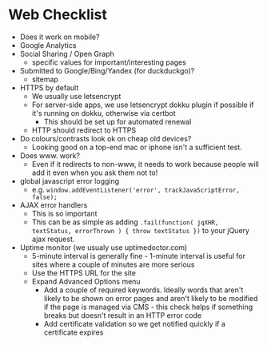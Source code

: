 # Web Checklist

- Does it work on mobile?
- Google Analytics
- Social Sharing / Open Graph
  - specific values for important/interesting pages
- Submitted to Google/Bing/Yandex (for duckduckgo)?
  - sitemap
- HTTPS by default
  - We usually use letsencrypt
  - For server-side apps, we use letsencrypt dokku plugin if possible if it's running on dokku, otherwise via certbot
    - This should be set up for automated renewal
  - HTTP should redirect to HTTPS
- Do colours/contrasts look ok on cheap old devices?
  - Looking good on a top-end mac or iphone isn't a sufficient test.
- Does www. work?
  - Even if it redirects to non-www, it needs to work because people will add it even when you ask them not to!
- global javascript error logging
  - e.g. `window.addEventListener('error', trackJavaScriptError, false);`
- AJAX error handlers
  - This is so important
  - This can be as simple as adding `.fail(function( jqXHR, textStatus, errorThrown ) { throw textStatus })` to your jQuery ajax request.
- Uptime monitor (we usualy use uptimedoctor.com)
  - 5-minute interval is generally fine - 1-minute interval is useful for sites where a couple of minutes are more serious
  - Use the HTTPS URL for the site
  - Expand Advanced Options menu
    - Add a couple of required keywords. Ideally words that aren't likely to be shown on error pages and aren't likely to be modified if the page is managed via CMS - this check helps if something breaks but doesn't result in an HTTP error code
    - Add certificate validation so we get notified quickly if a certificate expires
